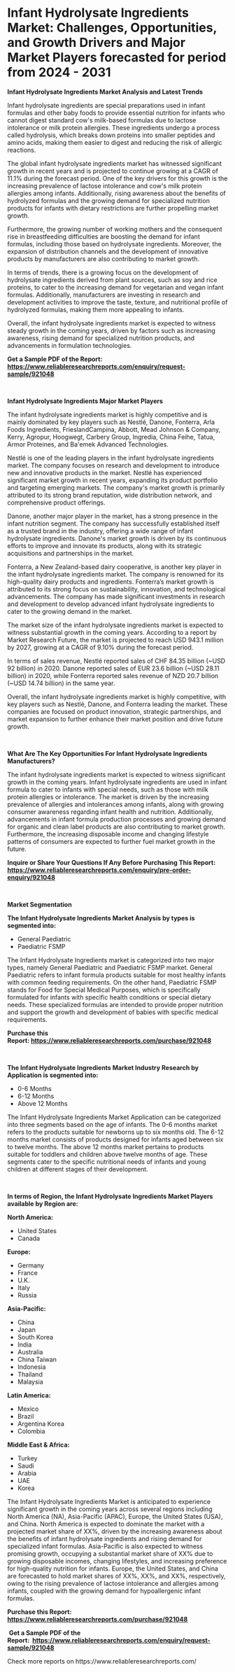 <p><h1>Infant Hydrolysate Ingredients Market: Challenges, Opportunities, and Growth Drivers and Major Market Players forecasted for period from 2024 - 2031</h1></p><p><strong>Infant Hydrolysate Ingredients Market Analysis and Latest Trends</strong></p>
<p><p>Infant hydrolysate ingredients are special preparations used in infant formulas and other baby foods to provide essential nutrition for infants who cannot digest standard cow's milk-based formulas due to lactose intolerance or milk protein allergies. These ingredients undergo a process called hydrolysis, which breaks down proteins into smaller peptides and amino acids, making them easier to digest and reducing the risk of allergic reactions.</p><p>The global infant hydrolysate ingredients market has witnessed significant growth in recent years and is projected to continue growing at a CAGR of 11.1% during the forecast period. One of the key drivers for this growth is the increasing prevalence of lactose intolerance and cow's milk protein allergies among infants. Additionally, rising awareness about the benefits of hydrolyzed formulas and the growing demand for specialized nutrition products for infants with dietary restrictions are further propelling market growth.</p><p>Furthermore, the growing number of working mothers and the consequent rise in breastfeeding difficulties are boosting the demand for infant formulas, including those based on hydrolysate ingredients. Moreover, the expansion of distribution channels and the development of innovative products by manufacturers are also contributing to market growth.</p><p>In terms of trends, there is a growing focus on the development of hydrolysate ingredients derived from plant sources, such as soy and rice proteins, to cater to the increasing demand for vegetarian and vegan infant formulas. Additionally, manufacturers are investing in research and development activities to improve the taste, texture, and nutritional profile of hydrolyzed formulas, making them more appealing to infants.</p><p>Overall, the infant hydrolysate ingredients market is expected to witness steady growth in the coming years, driven by factors such as increasing awareness, rising demand for specialized nutrition products, and advancements in formulation technologies.</p></p>
<p><strong>Get a Sample PDF of the Report:&nbsp; <a href="https://www.reliableresearchreports.com/enquiry/request-sample/921048">https://www.reliableresearchreports.com/enquiry/request-sample/921048</a></strong></p>
<p>&nbsp;</p>
<p><strong>Infant Hydrolysate Ingredients Major Market Players</strong></p>
<p><p>The infant hydrolysate ingredients market is highly competitive and is mainly dominated by key players such as Nestlé, Danone, Fonterra, Arla Foods Ingredients, FrieslandCampina, Abbott, Mead Johnson & Company, Kerry, Agropur, Hoogwegt, Carbery Group, Ingredia, China Feihe, Tatua, Armor Proteines, and Ba'emek Advanced Technologies.</p><p>Nestlé is one of the leading players in the infant hydrolysate ingredients market. The company focuses on research and development to introduce new and innovative products in the market. Nestlé has experienced significant market growth in recent years, expanding its product portfolio and targeting emerging markets. The company's market growth is primarily attributed to its strong brand reputation, wide distribution network, and comprehensive product offerings.</p><p>Danone, another major player in the market, has a strong presence in the infant nutrition segment. The company has successfully established itself as a trusted brand in the industry, offering a wide range of infant hydrolysate ingredients. Danone's market growth is driven by its continuous efforts to improve and innovate its products, along with its strategic acquisitions and partnerships in the market.</p><p>Fonterra, a New Zealand-based dairy cooperative, is another key player in the infant hydrolysate ingredients market. The company is renowned for its high-quality dairy products and ingredients. Fonterra’s market growth is attributed to its strong focus on sustainability, innovation, and technological advancements. The company has made significant investments in research and development to develop advanced infant hydrolysate ingredients to cater to the growing demand in the market.</p><p>The market size of the infant hydrolysate ingredients market is expected to witness substantial growth in the coming years. According to a report by Market Research Future, the market is projected to reach USD 943.1 million by 2027, growing at a CAGR of 9.10% during the forecast period.</p><p>In terms of sales revenue, Nestlé reported sales of CHF 84.35 billion (~USD 92 billion) in 2020. Danone reported sales of EUR 23.6 billion (~USD 28.11 billion) in 2020, while Fonterra reported sales revenue of NZD 20.7 billion (~USD 14.74 billion) in the same year.</p><p>Overall, the infant hydrolysate ingredients market is highly competitive, with key players such as Nestlé, Danone, and Fonterra leading the market. These companies are focused on product innovation, strategic partnerships, and market expansion to further enhance their market position and drive future growth.</p></p>
<p>&nbsp;</p>
<p><strong>What Are The Key Opportunities For Infant Hydrolysate Ingredients Manufacturers?</strong></p>
<p><p>The infant hydrolysate ingredients market is expected to witness significant growth in the coming years. Infant hydrolysate ingredients are used in infant formula to cater to infants with special needs, such as those with milk protein allergies or intolerance. The market is driven by the increasing prevalence of allergies and intolerances among infants, along with growing consumer awareness regarding infant health and nutrition. Additionally, advancements in infant formula production processes and growing demand for organic and clean label products are also contributing to market growth. Furthermore, the increasing disposable income and changing lifestyle patterns of consumers are expected to further fuel market growth in the future.</p></p>
<p><strong>Inquire or Share Your Questions If Any Before Purchasing This Report: <a href="https://www.reliableresearchreports.com/enquiry/pre-order-enquiry/921048">https://www.reliableresearchreports.com/enquiry/pre-order-enquiry/921048</a></strong></p>
<p>&nbsp;</p>
<p><strong>Market Segmentation</strong></p>
<p><strong>The Infant Hydrolysate Ingredients Market Analysis by types is segmented into:</strong></p>
<p><ul><li>General Paediatric</li><li>Paediatric FSMP</li></ul></p>
<p><p>The Infant Hydrolysate Ingredients market is categorized into two major types, namely General Paediatric and Paediatric FSMP market. General Paediatric refers to infant formula products suitable for most healthy infants with common feeding requirements. On the other hand, Paediatric FSMP stands for Food for Special Medical Purposes, which is specifically formulated for infants with specific health conditions or special dietary needs. These specialized formulas are intended to provide proper nutrition and support the growth and development of babies with specific medical requirements.</p></p>
<p><strong>Purchase this Report:&nbsp;<a href="https://www.reliableresearchreports.com/purchase/921048">https://www.reliableresearchreports.com/purchase/921048</a></strong></p>
<p>&nbsp;</p>
<p><strong>The Infant Hydrolysate Ingredients Market Industry Research by Application is segmented into:</strong></p>
<p><ul><li>0-6 Months</li><li>6-12 Months</li><li>Above 12 Months</li></ul></p>
<p><p>The Infant Hydrolysate Ingredients Market Application can be categorized into three segments based on the age of infants. The 0-6 months market refers to the products suitable for newborns up to six months old. The 6-12 months market consists of products designed for infants aged between six to twelve months. The above 12 months market pertains to products suitable for toddlers and children above twelve months of age. These segments cater to the specific nutritional needs of infants and young children at different stages of their development.</p></p>
<p>&nbsp;</p>
<p><strong>In terms of Region, the Infant Hydrolysate Ingredients Market Players available by Region are:</strong></p>
<p>
    <p> <strong> North America: </strong>
        <ul>
            <li>United States</li>
            <li>Canada</li>
        </ul>
        </p> 
    <p> <strong> Europe: </strong>
        <ul>
            <li>Germany</li>
            <li>France</li>
            <li>U.K.</li>
            <li>Italy</li>
            <li>Russia</li>
        </ul>
        </p> 
    <p> <strong> Asia-Pacific: </strong>
        <ul>
            <li>China</li>
            <li>Japan</li>
            <li>South Korea</li>
            <li>India</li>
            <li>Australia</li>
            <li>China Taiwan</li>
            <li>Indonesia</li>
            <li>Thailand</li>
            <li>Malaysia</li>
        </ul>
        </p> 
    <p> <strong> Latin America: </strong>
        <ul>
            <li>Mexico</li>
            <li>Brazil</li>
            <li>Argentina Korea</li>
            <li>Colombia</li>
        </ul>
        </p> 
    <p> <strong> Middle East & Africa: </strong>
        <ul>
            <li>Turkey</li>
            <li>Saudi</li>
            <li>Arabia</li>
            <li>UAE</li>
            <li>Korea</li>
        </ul>
    </p>
    </p>
<p><p>The Infant Hydrolysate Ingredients Market is anticipated to experience significant growth in the coming years across several regions including North America (NA), Asia-Pacific (APAC), Europe, the United States (USA), and China. North America is expected to dominate the market with a projected market share of XX%, driven by the increasing awareness about the benefits of infant hydrolysate ingredients and rising demand for specialized infant formulas. Asia-Pacific is also expected to witness promising growth, occupying a substantial market share of XX% due to growing disposable incomes, changing lifestyles, and increasing preference for high-quality nutrition for infants. Europe, the United States, and China are forecasted to hold market shares of XX%, XX%, and XX%, respectively, owing to the rising prevalence of lactose intolerance and allergies among infants, coupled with the growing demand for hypoallergenic infant formulas.</p></p>
<p><strong>Purchase this Report: <a href="https://www.reliableresearchreports.com/purchase/921048">https://www.reliableresearchreports.com/purchase/921048</a></strong></p>
<p>&nbsp;<strong>Get a Sample PDF of the Report:&nbsp;&nbsp;<a href="https://www.reliableresearchreports.com/enquiry/request-sample/921048">https://www.reliableresearchreports.com/enquiry/request-sample/921048</a></strong></p>
<p><strong></strong></p>
<p>Check more reports on https://www.reliableresearchreports.com/</p>
